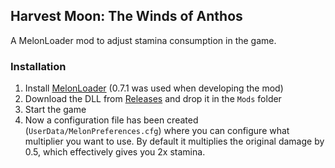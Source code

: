 ﻿## Harvest Moon: The Winds of Anthos
A MelonLoader mod to adjust stamina consumption in the game.

### Installation
1. Install [MelonLoader](https://github.com/LavaGang/MelonLoader) (0.7.1 was used when developing the mod)
2. Download the DLL from [Releases](https://github.com/gr3ger/HMStaminaMultiplier/releases/latest) and drop it in the `Mods` folder
3. Start the game
4. Now a configuration file has been created (`UserData/MelonPreferences.cfg`) where you can configure what multiplier you want to use. By default it multiplies the original damage by 0.5, which effectively gives you 2x stamina.